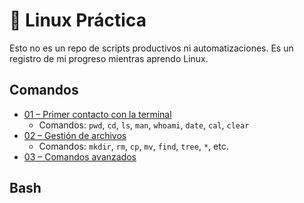 # 🐧 Linux Práctica  

Esto no es un repo de scripts productivos ni automatizaciones. Es un registro de mi progreso mientras aprendo Linux.

## Comandos

- [01 – Primer contacto con la terminal](01%20-%20Primer%20contacto%20con%20la%20terminal.md)
	- Comandos: `pwd`, `cd`, `ls`, `man`, `whoami`, `date`, `cal`, `clear`
- [02 – Gestión de archivos](02%20-%20Gestión%20de%20archivos.md)
	- Comandos: `mkdir`, `rm`, `cp`, `mv`, `find`, `tree`, `*`, etc.
- [03 – Comandos avanzados](03%20-%20Comandos%20avanzados.md)

## Bash
